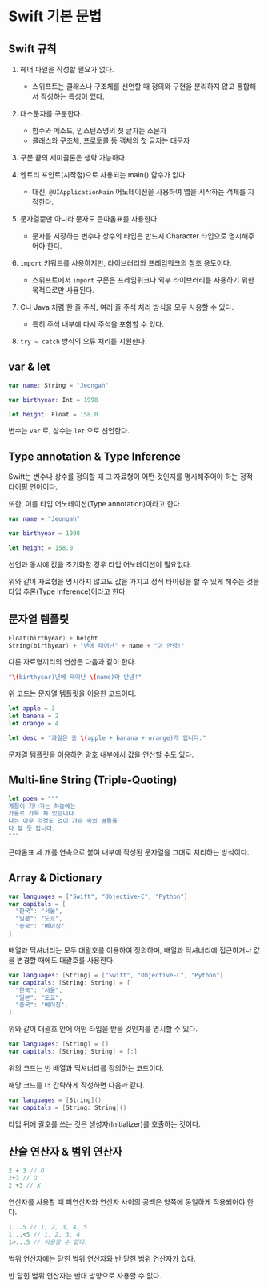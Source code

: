 # Swift 기본 문법

## Swift 규칙

1. 헤더 파일을 작성할 필요가 없다.
   - 스위프트는 클래스나 구조체를 선언할 때 정의와 구현을 분리하지 않고 통합해서 작성하는 특성이 있다.

2. 대소문자를 구분한다.
   - 함수와 메소드, 인스턴스명의 첫 글자는 소문자
   - 클래스와 구조체, 프로토콜 등 객체의 첫 글자는 대문자

3. 구문 끝의 세미콜론은 생략 가능하다.

4. 엔트리 포인트(시작점)으로 사용되는 main() 함수가 없다.
   - 대신, `@UIApplicationMain` 어노테이션을 사용하여 앱을 시작하는 객체를 지정한다.

5. 문자열뿐만 아니라 문자도 큰따옴표를 사용한다.
   - 문자를 저장하는 변수나 상수의 타입은 반드시 Character 타입으로 명시해주어야 한다.

6. `import` 키워드를 사용하지만, 라이브러리와 프레임워크의 참조 용도이다.
   - 스위프트에서 `import` 구문은 프레임워크나 외부 라이브러리를 사용하기 위한 목적으로만 사용된다.

7. C나 Java 처럼 한 줄 주석, 여러 줄 주석 처리 방식을 모두 사용할 수 있다.
   - 특히 주석 내부에 다시 주석을 포함할 수 있다.

8. `try ~ catch` 방식의 오류 처리를 지원한다.

## var & let

```Swift
var name: String = "Jeongah"

var birthyear: Int = 1998

let height: Float = 158.0
```

변수는 `var` 로, 상수는 `let` 으로 선언한다.

## Type annotation & Type Inference

Swift는 변수나 상수를 정의할 때 그 자료형이 어떤 것인지를 명시해주어야 하는 정적 타이핑 언어이다.

또한, 이를 타입 어노테이션(Type annotation)이라고 한다.

```Swift
var name = "Jeongah"

var birthyear = 1998

let height = 158.0
```

선언과 동시에 값을 초기화할 경우 타입 어노테이션이 필요없다. 

위와 같이 자료형을 명시하지 않고도 값을 가지고 정적 타이핑을 할 수 있게 해주는 것을 타입 추론(Type Inference)이라고 한다.

## 문자열 템플릿

```swift
Float(birthyear) + height
String(birthyear) + "년에 태어난" + name + "아 안녕!"
```

다른 자료형끼리의 연산은 다음과 같이 한다.

```swift
"\(birthyear)년에 태어난 \(name)아 안녕!"
```

위 코드는 문자열 템플릿을 이용한 코드이다.

```swift
let apple = 3
let banana = 2
let orange = 4

let desc = "과일은 총 \(apple + banana + orange)개 입니다."
```

문자열 템플릿을 이용하면 괄호 내부에서 값을 연산할 수도 있다.

## Multi-line String (Triple-Quoting)

```swift
let poem = """
계절이 지나가는 하늘에는
가을로 가득 차 있습니다.
나는 아무 걱정도 없이 가슴 속의 별들을
다 헬 듯 합니다.
"""
```

큰따옴표 세 개를 연속으로 붙여 내부에 작성된 문자열을 그대로 처리하는 방식이다.

## Array & Dictionary

```swift
var languages = ["Swift", "Objective-C", "Python"]
var capitals = [
  "한국": "서울",
  "일본": "도쿄",
  "중국": "베이징",
]
```

배열과 딕셔너리는 모두 대괄호를 이용하여 정의하며, 배열과 딕셔너리에 접근하거나 값을 변경할 때에도 대괄호를 사용한다.

```swift
var languages: [String] = ["Swift", "Objective-C", "Python"]
var capitals: [String: String] = [
  "한국": "서울",
  "일본": "도쿄",
  "중국": "베이징",
]
```

위와 같이 대괄호 안에 어떤 타입을 받을 것인지를 명시할 수 있다.

```swift
var languages: [String] = []
var capitals: [String: String] = [:]
```

위의 코드는 빈 배열과 딕셔너리를 정의하는 코드이다.

해당 코드를 더 간략하게 작성하면 다음과 같다.

```swift
var languages = [String]()
var capitals = [String: String]()
```

타입 뒤에 괄호를 쓰는 것은 생성자(Initializer)를 호출하는 것이다.

## 산술 연산자 & 범위 연산자

```swift
2 + 3 // O
2+3 // O
2 +3 // X
```

연산자를 사용할 때 피연산자와 연산자 사이의 공백은 양쪽에 동일하게 적용되어야 한다.

```swift
1...5 // 1, 2, 3, 4, 5
1...<5 // 1, 2, 3, 4
1>...5 // 사용할 수 없다.
```

범위 연산자에는 닫힌 범위 연산자와 반 닫힌 범위 연산자가 있다.

반 닫힌 범위 연산자는 반대 방향으로 사용할 수 없다.